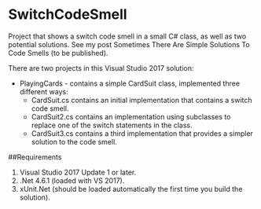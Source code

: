 # SwitchCodeSmell
Project that shows a switch code smell in a small C# class, as well as two potential solutions. See my post Sometimes There Are Simple Solutions To Code Smells (to be published).

There are two projects in this Visual Studio 2017 solution:
- PlayingCards - contains a simple CardSuit class, implemented three different ways:
    - CardSuit.cs contains an initial implementation that contains a switch code smell.
    - CardSuit2.cs contains an implementation using subclasses to replace one of the switch statements in the class.
    - CardSuit3.cs contains a third implementation that provides a simpler solution to the code smell.
    
##Requirements
1. Visual Studio 2017 Update 1 or later.
2. .Net 4.6.1 (loaded with VS 2017).
3. xUnit.Net (should be loaded automatically the first time you build the solution).
